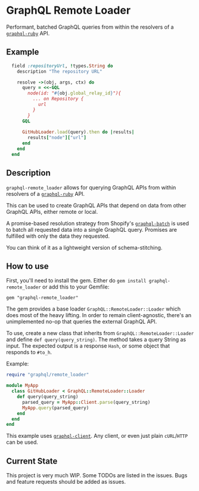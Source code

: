 # GraphQL Remote Loader
Performant, batched GraphQL queries from within the resolvers of a [`graphql-ruby`](https://github.com/rmosolgo/graphql-ruby) API.

## Example

```ruby
  field :repositoryUrl, !types.String do
    description "The repository URL"

    resolve ->(obj, args, ctx) do
      query = <<-GQL
        node(id: "#{obj.global_relay_id}"){
          ... on Repository {
            url
          }
        }
      GQL
    
      GitHubLoader.load(query).then do |results|
        results["node"]["url"]
      end
    end
  end
```

## Description
`graphql-remote_loader` allows for querying GraphQL APIs from within resolvers of a [`graphql-ruby`](https://github.com/rmosolgo/graphql-ruby) API. 

This can be used to create GraphQL APIs that depend on data from other GraphQL APIs, either remote or local. 

A promise-based resolution strategy from Shopify's [`graphql-batch`](https://github.com/Shopify/graphql-batch) is used to batch all requested data into a single GraphQL query. Promises are fulfilled with only the data they requested.

You can think of it as a lightweight version of schema-stitching.

## How to use
First, you'll need to install the gem. Either do `gem install graphql-remote_loader` or add this to your Gemfile:

```
gem "graphql-remote_loader"
```

The gem provides a base loader `GraphQL::RemoteLoader::Loader` which does most of the heavy lifting. In order to remain client-agnostic, there's an unimplemented no-op that queries the external GraphQL API.

To use, create a new class that inherits from `GraphQL::RemoteLoader::Loader` and define `def query(query_string)`. The method takes a query String as input. The expected output is a response `Hash`, or some object that responds to `#to_h`.

Example:

```ruby
require "graphql/remote_loader"

module MyApp
  class GitHubLoader < GraphQL::RemoteLoader::Loader
    def query(query_string)
      parsed_query = MyApp::Client.parse(query_string)
      MyApp.query(parsed_query)
    end
  end
end
```

This example uses [`graphql-client`](https://github.com/github/graphql-client). Any client, or even just plain `cURL`/`HTTP` can be used.

## Current State

This project is very much WIP. Some TODOs are listed in the issues. Bugs and feature requests should be added as issues.
